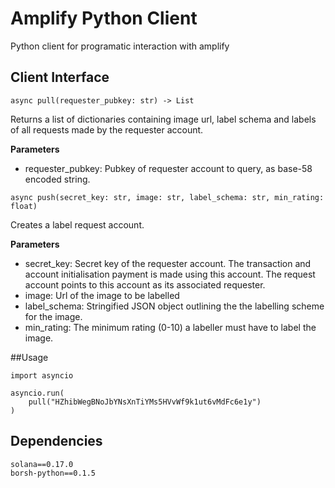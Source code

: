 # Amplify Python Client

Python client for programatic interaction with amplify

## Client Interface

```
async pull(requester_pubkey: str) -> List
```

Returns a list of dictionaries containing image url, label schema and labels of all requests made by the requester account.

**Parameters**
* requester_pubkey: Pubkey of requester account to query, as base-58 encoded string.

```
async push(secret_key: str, image: str, label_schema: str, min_rating: float)
```

Creates a label request account.

**Parameters**
* secret_key: Secret key of the requester account. The transaction and account initialisation payment is made using this account. The request account points to this account as its associated requester.
* image: Url of the image to be labelled
* label_schema: Stringified JSON object outlining the the labelling scheme for the image.
* min_rating: The minimum rating (0-10) a labeller must have to label the image.

##Usage

```
import asyncio

asyncio.run(
    pull("HZhibWegBNoJbYNsXnTiYMs5HVvWf9k1ut6vMdFc6e1y")
)
```

## Dependencies

```
solana==0.17.0
borsh-python==0.1.5
```
